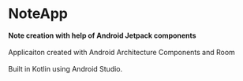 # NoteApp

**Note creation with help of Android Jetpack components**</br>
</br>
Applicaiton created with Android Architecture Components and Room</br>
</br>
Built in Kotlin using Android Studio.</br>
</br>
